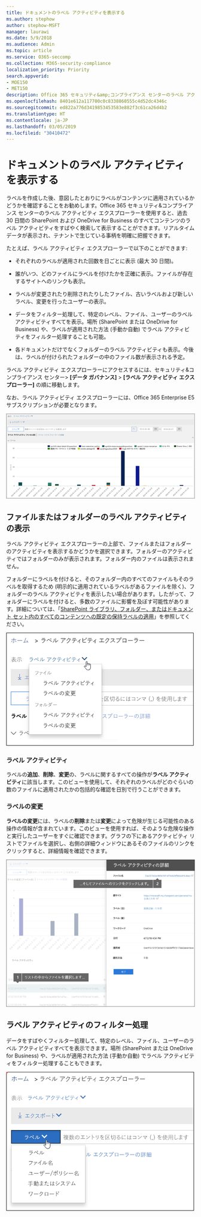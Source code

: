 ```yaml
---
title: ドキュメントのラベル アクティビティを表示する
ms.author: stephow
author: stephow-MSFT
manager: laurawi
ms.date: 5/9/2018
ms.audience: Admin
ms.topic: article
ms.service: O365-seccomp
ms.collection: M365-security-compliance
localization_priority: Priority
search.appverid:
- MOE150
- MET150
description: Office 365 セキュリティ&amp;コンプライアンス センターのラベル アクティビティ エクスプローラーを使用すると、過去 30 日間の SharePoint および OneDrive for Business のすべてコンテンツのラベル アクティビティをすばやく検索して表示することができます。リアルタイム データが表示され、テナントで生じている事柄を明確に把握できます。
ms.openlocfilehash: 8401e612a117700c0c8338860555c4d52dc4346c
ms.sourcegitcommit: ed822a776d3419853453583e882f3c61ca26d4b2
ms.translationtype: HT
ms.contentlocale: ja-JP
ms.lasthandoff: 03/05/2019
ms.locfileid: "30410472"
---
```

# <a name="view-label-activity-for-documents"></a>ドキュメントのラベル アクティビティを表示する

ラベルを作成した後、意図したとおりにラベルがコンテンツに適用されているかどうかを確認することをお勧めします。Office 365 セキュリティ&amp;コンプライアンス センターのラベル アクティビティ エクスプローラーを使用すると、過去 30 日間の SharePoint および OneDrive for Business のすべてコンテンツのラベル アクティビティをすばやく検索して表示することができます。リアルタイム データが表示され、テナントで生じている事柄を明確に把握できます。
  
たとえば、ラベル アクティビティ エクスプローラーで以下のことができます:
  
- それぞれのラベルが適用された回数を日ごとに表示 (最大 30 日間)。
    
- 誰がいつ、どのファイルにラベルを付けたかを正確に表示。ファイルが存在するサイトへのリンクも表示。
    
- ラベルが変更されたり削除されたりしたファイル、古いラベルおよび新しいラベル、変更を行ったユーザーの表示。
    
- データをフィルター処理して、特定のレベル、ファイル、ユーザーのラベル アクティビティすべてを表示。場所 (SharePoint または OneDrive for Business) や、ラベルが適用された方法 (手動か自動) でラベル アクティビティをフィルター処理することも可能。
    
- 各ドキュメントだけでなくフォルダーのラベル アクティビティも表示。今後は、ラベルが付けられたフォルダーの中のファイル数が表示される予定。
    
ラベル アクティビティ エクスプローラーにアクセスするには、セキュリティ&amp;コンプライアンス センター\> **[データ ガバナンス]** \> **[ラベル アクティビティ エクスプローラー]** の順に移動します。
  
なお、ラベル アクティビティ エクスプローラーには、Office 365 Enterprise E5 サブスクリプションが必要となります。
  
![ラベル アクティビティ エクスプローラー](media/671ca0cd-1457-40b4-9917-b663360afd95.png)
  
## <a name="view-label-activities-for-files-or-folders"></a>ファイルまたはフォルダーのラベル アクティビティの表示

ラベル アクティビティ エクスプローラーの上部で、ファイルまたはフォルダーのアクティビティを表示するかどうかを選択できます。フォルダーのアクティビティではフォルダーのみが表示されます。フォルダー内のファイルは表示されません。
  
フォルダーにラベルを付けると、そのフォルダー内のすべてのファイルもそのラベルを取得するため (明示的に適用されているラベルがあるファイルを除く)、フォルダーのラベル アクティビティを表示したい場合があります。したがって、フォルダーにラベルを付けると、多数のファイルに影響を及ぼす可能性があります。詳細については、「[SharePoint ライブラリ、フォルダー、またはドキュメント セット内のすべてのコンテンツへの既定の保持ラベルの適用](labels.md#applying-a-default-retention-label-to-all-content-in-a-sharepoint-library-folder-or-document-set)」を参照してください。
  
![ファイルとフォルダーのラベル アクティビティを表示するドロップダウン メニュー](media/11030584-f52d-49eb-86f3-7ead16a3b704.png)
  
### <a name="label-activities"></a>ラベル アクティビティ

 ラベルの**追加**、**削除**、**変更**の、ラベルに関するすべての操作が**ラベル アクティビティ**に該当します。このビューを使用して、それぞれのラベルがどのぐらいの数のファイルに適用されたかの包括的な確認を日別で行うことができます。 
  
### <a name="label-changes"></a>ラベルの変更

 **ラベルの変更**には、ラベルの**削除**または**変更**によって危険が生じる可能性のある操作の情報が含まれています。このビューを使用すれば、そのような危険な操作と実行したユーザーをすぐに確認できます。グラフの下にあるアクティビティ リストでファイルを選択し、右側の詳細ウィンドウにあるそのファイルのリンクをクリックすると、詳細情報を確認できます。 
  
![ラベル アクティビティの詳細ウィンドウ](media/eb580fd4-b5be-4fda-9ba5-c1256777310d.png)
  
## <a name="filter-label-activity"></a>ラベル アクティビティのフィルター処理

データをすばやくフィルター処理して、特定のレベル、ファイル、ユーザーのラベル アクティビティすべてを表示できます。場所 (SharePoint または OneDrive for Business) や、ラベルが適用された方法 (手動か自動) でラベル アクティビティをフィルター処理することもできます。
  
![ラベル アクティビティのフィルター](media/9de92985-120f-48b4-96a7-ef7ec8a71ff0.png)
  

